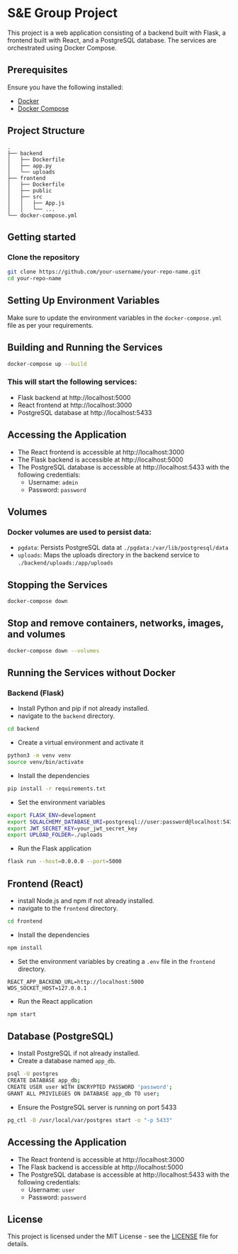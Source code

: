 # S&E Group  Project

This project is a web application consisting of a backend built with Flask, a frontend built with React, and a PostgreSQL database. The services are orchestrated using Docker Compose.

## Prerequisites

Ensure you have the following installed:

- [Docker](https://www.docker.com/get-started)
- [Docker Compose](https://docs.docker.com/compose/install/)

## Project Structure

```plaintext
.
├── backend
│   ├── Dockerfile
│   ├── app.py
│   └── uploads
├── frontend
│   ├── Dockerfile
│   ├── public
│   ├── src
│   │   ├── App.js
│   │   └── ...
└── docker-compose.yml
```
## Getting started 
### Clone the repository
```bash
git clone https://github.com/your-username/your-repo-name.git
cd your-repo-name
```
## Setting Up Environment Variables
Make sure to update the environment variables in the `docker-compose.yml` file as per your requirements.

## Building and Running the Services
```bash
docker-compose up --build
```
### This will start the following services:
- Flask backend at http://localhost:5000
- React frontend at http://localhost:3000
- PostgreSQL database at http://localhost:5433

## Accessing the Application
- The React frontend is accessible at http://localhost:3000
- The Flask backend is accessible at http://localhost:5000
- The PostgreSQL database is accessible at http://localhost:5433 with the following credentials:
  - Username: `admin`
  - Password: `password`

## Volumes 
### Docker volumes are used to persist data:
- `pgdata`: Persists PostgreSQL data at `./pgdata:/var/lib/postgresql/data`  
- `uploads`: Maps the uploads directory in the backend service to `./backend/uploads:/app/uploads`

## Stopping the Services
```bash
docker-compose down
```
## Stop and remove containers, networks, images, and volumes
```bash
docker-compose down --volumes
```

## Running the Services without Docker
### Backend (Flask)
- Install Python and pip if not already installed.
- navigate to the `backend` directory.
```bash
cd backend
```
- Create a virtual environment and activate it
```bash
python3 -m venv venv
source venv/bin/activate
```
- Install the dependencies
```bash
pip install -r requirements.txt
```
- Set the environment variables
```bash
export FLASK_ENV=development
export SQLALCHEMY_DATABASE_URI=postgresql://user:password@localhost:5433/app_db
export JWT_SECRET_KEY=your_jwt_secret_key
export UPLOAD_FOLDER=./uploads
```
- Run the Flask application
```bash
flask run --host=0.0.0.0 --port=5000
```

## Frontend (React)
- install Node.js and npm if not already installed.
- navigate to the `frontend` directory.
```bash
cd frontend
```
- Install the dependencies
```bash
npm install
```
- Set the environment variables by creating a `.env` file in the `frontend` directory.
```plaintext
REACT_APP_BACKEND_URL=http://localhost:5000
WDS_SOCKET_HOST=127.0.0.1 
```
- Run the React application
```bash
npm start
```

## Database (PostgreSQL)
- Install PostgreSQL if not already installed.
- Create a database named `app_db`.
```sh
psql -U postgres
CREATE DATABASE app_db;
CREATE USER user WITH ENCRYPTED PASSWORD 'password';
GRANT ALL PRIVILEGES ON DATABASE app_db TO user;
```
- Ensure the PostgreSQL server is running on port 5433
```sh
pg_ctl -D /usr/local/var/postgres start -o "-p 5433"
```
## Accessing the Application
- The React frontend is accessible at http://localhost:3000
- The Flask backend is accessible at http://localhost:5000
- The PostgreSQL database is accessible at http://localhost:5433 with the following credentials:
  - Username: `user`
  - Password: `password`

## License
This project is licensed under the MIT License - see the [LICENSE](LICENSE) file for details.
